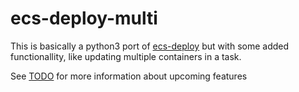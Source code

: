 ecs-deploy-multi
=================

This is basically a python3 port of [ecs-deploy](https://github.com/silinternational/ecs-deploy) but with some added functionallity, like updating multiple containers in a task.

See [TODO](TODO.md) for more information about upcoming features
